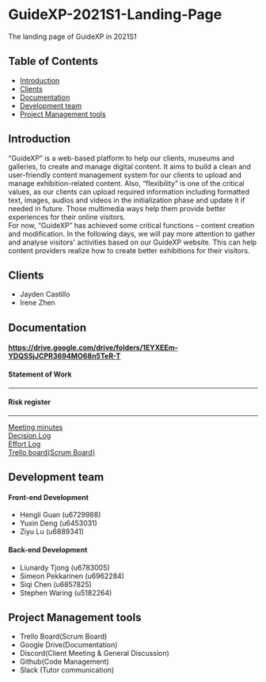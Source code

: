 # GuideXP-2021S1-Landing-Page
The landing page of GuideXP in 2021S1
## Table of Contents
  - <a href="#introduction">Introduction</a>
  - <a href="#clients">Clients</a>
  - <a href="#documentation">Documentation</a>
  - <a href="#development-team">Development team</a>
  - <a href="#project-management-tools">Project Management tools</a>
  
    


## Introduction
“GuideXP” is a web-based platform to help our clients, museums and galleries, to create and manage digital content. It aims to build a clean and user-friendly content management system for our clients to upload and manage exhibition-related content. Also, “flexibility” is one of the critical values, as our clients can upload required information including formatted text, images, audios and videos in the initialization phase and update it if needed in future. Those multimedia ways help them provide better experiences for their online visitors.  
For now, “GuideXP” has achieved some critical functions – content creation and modification. In the following days, we will pay more attention to gather and analyse visitors' activities based on our GuideXP website. This can help content providers realize how to create better exhibitions for their visitors.   

## Clients
* Jayden Castillo
* Irene Zhen 

## Documentation  
 #### https://drive.google.com/drive/folders/1EYXEEm-YDQSSjJCPR3694MO68n5TeR-T  
  #### Statement of Work
  
  -------------
  #### Risk register
  -------------
 
  <a href="https://drive.google.com/drive/folders/1dshUyOuY8a0LKLcZ50IHCY3lKOzUluOJ?usp=sharing">Meeting minutes</a><br/>
  <a href="https://drive.google.com/file/d/1FdSaCMYR1OJ0aiTvRTQWP8Y01rBmyY1Y/view?usp=sharing">Decision Log</a><br/>
  <a href="https://drive.google.com/file/d/1qh9WFdYa0iRUFgN1od0I5yPe_ioIbJMZ/view?usp=sharing">Effort Log</a><br/>
  <a href="https://trello.com/b/NKVZUMAt/guidexp-techlauncher-sem-1-2021">Trello board(Scrum Board)</a><br/>


## Development team
#### Front-end Development   
* Hengli Guan (u6729988)
* Yuxin Deng (u6453031) 
* Ziyu Lu (u6889341)  

#### Back-end Development   
* Liunardy Tjong (u6783005)
* Simeon Pekkarinen (u6962284)
* Siqi Chen (u6857825)
* Stephen Waring (u5182264)

## Project Management tools
* Trello Board(Scrum Board)
* Google Drive(Documentation)
* Discord(Client Meeting & General Discussion)
* Github(Code Management)
* Slack (Tutor communication)




